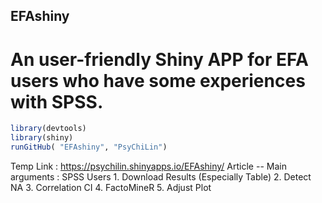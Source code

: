 
EFAshiny
--------

An user-friendly Shiny APP for EFA users who have some experiences with SPSS.
=============================================================================

<!-- README.md is generated from README.Rmd. Please edit that file -->
``` r
library(devtools)
library(shiny)
runGitHub( "EFAshiny", "PsyChiLin") 
```

Temp Link : <https://psychilin.shinyapps.io/EFAshiny/> Article -- Main arguments : SPSS Users 1. Download Results (Especially Table) 2. Detect NA 3. Correlation CI 4. FactoMineR 5. Adjust Plot
